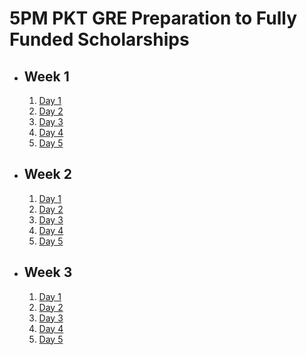 # 5PM PKT GRE Preparation to Fully Funded Scholarships

- ## Week 1

   1. [Day 1](https://www.facebook.com/iCodeguru/videos/448958854871856)
   2. [Day 2](https://www.facebook.com/iCodeguru/videos/1221032522448841)
   3. [Day 3](https://www.facebook.com/iCodeguru/videos/2513878632144229)
   4. [Day 4](https://www.facebook.com/iCodeguru/videos/536087225496503)
   5. [Day 5](https://www.facebook.com/iCodeguru/videos/502834809324775)

- ## Week 2

   1. [Day 1](https://www.facebook.com/iCodeguru/videos/3892703387681786)
   2. [Day 2](https://www.facebook.com/iCodeguru/videos/895166668615232)
   3. [Day 3](https://www.facebook.com/iCodeguru/videos/1572644066981816)
   4. [Day 4](https://www.facebook.com/iCodeguru/videos/503206239296664)
   5. [Day 5](https://www.facebook.com/iCodeguru/videos/27929795233286109)

- ## Week 3

   1. [Day 1](https://www.facebook.com/iCodeguru/videos/557120200176539)
   2. [Day 2](https://www.facebook.com/iCodeguru/videos/919355050008262)
   3. [Day 3](https://www.facebook.com/iCodeguru/videos/2551112338415304)
   4. [Day 4](https://www.facebook.com/iCodeguru/videos/531731482806131)
   5. [Day 5](https://www.facebook.com/iCodeguru/videos/394613293702843)

<!-- - ## Week 4

   1. [Day 1](https://www.facebook.com/iCodeguru/videos/375011219025269)
   2. [Day 2](https://www.facebook.com/iCodeguru/videos/334618459711439)
   3. [Day 3]()
   4. [Day 4]()
   5. [Day 5]() -->

<!-- - ## Week 

   1. [Day 1]()
   2. [Day 2]()
   3. [Day 3]()
   4. [Day 4]()
   5. [Day 5]() -->